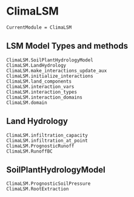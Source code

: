 # ClimaLSM

```@meta
CurrentModule = ClimaLSM
```
## LSM Model Types and methods

```@docs
ClimaLSM.SoilPlantHydrologyModel
ClimaLSM.LandHydrology
ClimaLSM.make_interactions_update_aux
ClimaLSM.initialize_interactions
ClimaLSM.land_components
ClimaLSM.interaction_vars
ClimaLSM.interaction_types
ClimaLSM.interaction_domains
ClimaLSM.domain
```

## Land Hydrology

```@docs
ClimaLSM.infiltration_capacity
ClimaLSM.infiltration_at_point
ClimaLSM.PrognosticRunoff
ClimaLSM.RunoffBC
```

## SoilPlantHydrologyModel

```@docs
ClimaLSM.PrognosticSoilPressure
ClimaLSM.RootExtraction
```
